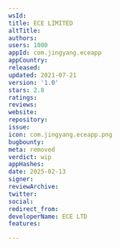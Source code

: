 ```yaml
---
wsId: 
title: ECE LIMITED
altTitle: 
authors: 
users: 1000
appId: com.jingyang.eceapp
appCountry: 
released: 
updated: 2021-07-21
version: '1.0'
stars: 2.8
ratings: 
reviews: 
website: 
repository: 
issue: 
icon: com.jingyang.eceapp.png
bugbounty: 
meta: removed
verdict: wip
appHashes: 
date: 2025-02-13
signer: 
reviewArchive: 
twitter: 
social: 
redirect_from: 
developerName: ECE LTD
features: 

---
```


